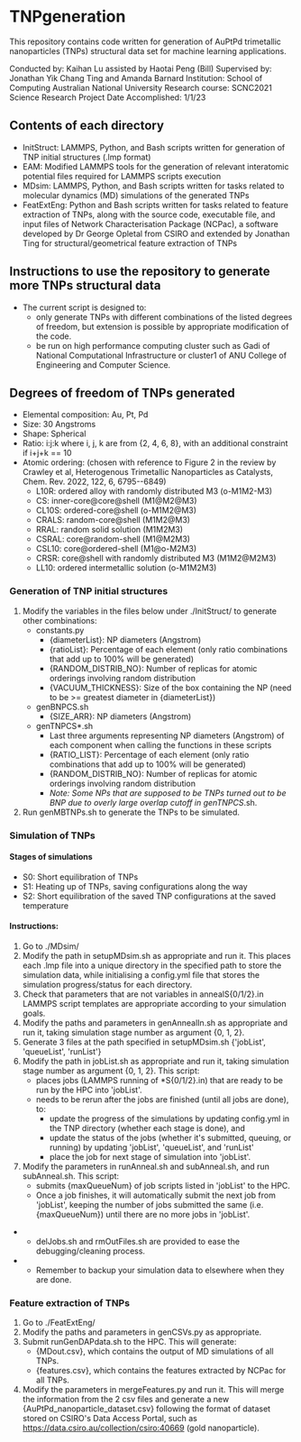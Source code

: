 # TNPgeneration
This repository contains code written for generation of AuPtPd trimetallic nanoparticles (TNPs) structural data set for machine learning applications.

Conducted by: Kaihan Lu assisted by Haotai Peng (Bill)
Supervised by: Jonathan Yik Chang Ting and Amanda Barnard
Institution: School of Computing Australian National University
Research course: SCNC2021 Science Research Project
Date Accomplished: 1/1/23


## Contents of each directory
- InitStruct: LAMMPS, Python, and Bash scripts written for generation of TNP initial structures (.lmp format)
- EAM: Modified LAMMPS tools for the generation of relevant interatomic potential files required for LAMMPS scripts execution
- MDsim: LAMMPS, Python, and Bash scripts written for tasks related to molecular dynamics (MD) simulations of the generated TNPs
- FeatExtEng: Python and Bash scripts written for tasks related to feature extraction of TNPs, along with the source code, executable file, and input files of Network Characterisation Package (NCPac), a software developed by Dr George Opletal from CSIRO and extended by Jonathan Ting for structural/geometrical feature extraction of TNPs


## Instructions to use the repository to generate more TNPs structural data
- The current script is designed to:
    - only generate TNPs with different combinations of the listed degrees of freedom, but extension is possible by appropriate modification of the code.
    - be run on high performance computing cluster such as Gadi of National Computational Infrastructure or cluster1 of ANU College of Engineering and Computer Science.

## Degrees of freedom of TNPs generated
- Elemental composition: Au, Pt, Pd
- Size: 30 Angstroms
- Shape: Spherical
- Ratio: i:j:k where i, j, k are from {2, 4, 6, 8}, with an additional constraint if i+j+k == 10
- Atomic ordering: (chosen with reference to Figure 2 in the review by Crawley et al, Heterogenous Trimetallic Nanoparticles as Catalysts, Chem. Rev. 2022, 122, 6, 6795--6849)
    - L10R: ordered alloy with randomly distributed M3 (o-M1M2-M3)
    - CS: inner-core@core@shell (M1@M2@M3)
    - CL10S: ordered-core@shell (o-M1M2@M3)
    - CRALS: random-core@shell (M1M2@M3)
    - RRAL: random solid solution (M1M2M3)
    - CSRAL: core@random-shell (M1@M2M3)
    - CSL10: core@ordered-shell (M1@o-M2M3)
    - CRSR: core@shell with randomly distributed M3 (M1M2@M2M3)
    - LL10: ordered intermetallic solution (o-M1M2M3)

### Generation of TNP initial structures
1. Modify the variables in the files below under ./InitStruct/ to generate other combinations:
    - constants.py
        - {diameterList}: NP diameters (Angstrom)
        - {ratioList}: Percentage of each element (only ratio combinations that add up to 100% will be generated)
        - {RANDOM_DISTRIB_NO}: Number of replicas for atomic orderings involving random distribution
        - {VACUUM_THICKNESS}: Size of the box containing the NP (need to be >= greatest diameter in {diameterList})
    - genBNPCS.sh
        - {SIZE_ARR}: NP diameters (Angstrom)
    - genTNPCS*.sh
        - Last three arguments representing NP diameters (Angstrom) of each component when calling the functions in these scripts
        - {RATIO_LIST}: Percentage of each element (only ratio combinations that add up to 100% will be generated)
        - {RANDOM_DISTRIB_NO}: Number of replicas for atomic orderings involving random distribution
        - *Note: Some NPs that are supposed to be TNPs turned out to be BNP due to overly large overlap cutoff in genTNPCS*.sh.
2. Run genMBTNPs.sh to generate the TNPs to be simulated.

### Simulation of TNPs
#### Stages of simulations
- S0: Short equilibration of TNPs
- S1: Heating up of TNPs, saving configurations along the way
- S2: Short equilibration of the saved TNP configurations at the saved temperature

#### Instructions:
1. Go to ./MDsim/
2. Modify the path in setupMDsim.sh as appropriate and run it. This places each .lmp file into a unique directory in the specified path to store the simulation data, while initialising a config.yml file that stores the simulation progress/status for each directory.
3. Check that parameters that are not variables in annealS{0/1/2}.in LAMMPS script templates are appropriate according to your simulation goals.
4. Modify the paths and parameters in genAnnealIn.sh as appropriate and run it, taking simulation stage number as argument {0, 1, 2}.
5. Generate 3 files at the path specified in setupMDsim.sh {'jobList', 'queueList', 'runList'}
5. Modify the path in jobList.sh as appropriate and run it, taking simulation stage number as argument {0, 1, 2}. This script:
    - places jobs (LAMMPS running of *S{0/1/2}.in) that are ready to be run by the HPC into 'jobList'.
    - needs to be rerun after the jobs are finished (until all jobs are done), to:
        - update the progress of the simulations by updating config.yml in the TNP directory (whether each stage is done), and 
        - update the status of the jobs (whether it's submitted, queuing, or running) by updating 'jobList', 'queueList', and 'runList'
        - place the job for next stage of simulation into 'jobList'.
6. Modify the parameters in runAnneal.sh and subAnneal.sh, and run subAnneal.sh. This script:
    - submits {maxQueueNum} of job scripts listed in 'jobList' to the HPC. 
    - Once a job finishes, it will automatically submit the next job from 'jobList', keeping the number of jobs submitted the same (i.e. {maxQueueNum}) until there are no more jobs in 'jobList'.
- * delJobs.sh and rmOutFiles.sh are provided to ease the debugging/cleaning process.
- * Remember to backup your simulation data to elsewhere when they are done.

### Feature extraction of TNPs
1. Go to ./FeatExtEng/
2. Modify the paths and parameters in genCSVs.py as appropriate.
3. Submit runGenDAPdata.sh to the HPC. This will generate:
    - {MDout.csv}, which contains the output of MD simulations of all TNPs.
    - {features.csv}, which contains the features extracted by NCPac for all TNPs.
4. Modify the parameters in mergeFeatures.py and run it. This will merge the information from the 2 csv files and generate a new {AuPtPd_nanoparticle_dataset.csv} following the format of dataset stored on CSIRO's Data Access Portal, such as https://data.csiro.au/collection/csiro:40669 (gold nanoparticle).

